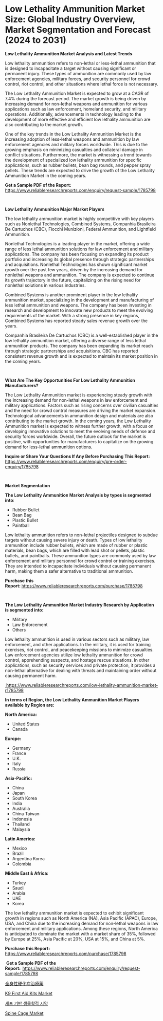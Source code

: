 <p><h1>Low Lethality Ammunition Market Size: Global Industry Overview, Market Segmentation and Forecast (2024 to 2031)</h1></p><p><strong>Low Lethality Ammunition Market Analysis and Latest Trends</strong></p>
<p><p>Low lethality ammunition refers to non-lethal or less-lethal ammunition that is designed to incapacitate a target without causing significant or permanent injury. These types of ammunition are commonly used by law enforcement agencies, military forces, and security personnel for crowd control, riot control, and other situations where lethal force is not necessary.</p><p>The Low Lethality Ammunition Market is expected to grow at a CAGR of 7.4% during the forecast period. The market growth is being driven by increasing demand for non-lethal weapons and ammunition for various applications such as law enforcement, homeland security, and military operations. Additionally, advancements in technology leading to the development of more effective and efficient low lethality ammunition are also contributing to the market growth.</p><p>One of the key trends in the Low Lethality Ammunition Market is the increasing adoption of less-lethal weapons and ammunition by law enforcement agencies and military forces worldwide. This is due to the growing emphasis on minimizing casualties and collateral damage in conflict situations. Furthermore, the market is witnessing a trend towards the development of specialized low lethality ammunition for specific applications, such as rubber bullets, bean bag rounds, and pepper spray pellets. These trends are expected to drive the growth of the Low Lethality Ammunition Market in the coming years.</p></p>
<p><strong>Get a Sample PDF of the Report:&nbsp;</strong> <a href="https://www.reliableresearchreports.com/enquiry/request-sample/1785798">https://www.reliableresearchreports.com/enquiry/request-sample/1785798</a></p>
<p>&nbsp;</p>
<p><strong>Low Lethality Ammunition Major Market Players</strong></p>
<p><p>The low lethality ammunition market is highly competitive with key players such as Nonlethal Technologies, Combined Systems, Companhia Brasileira De Cartuchos (CBC), Fiocchi Munizioni, Federal Ammunition, and Lightfield Ammunition. </p><p>Nonlethal Technologies is a leading player in the market, offering a wide range of less lethal ammunition solutions for law enforcement and military applications. The company has been focusing on expanding its product portfolio and increasing its global presence through strategic partnerships and acquisitions. Nonlethal Technologies has shown significant market growth over the past few years, driven by the increasing demand for nonlethal weapons and ammunition. The company is expected to continue its growth trajectory in the future, capitalizing on the rising need for nonlethal solutions in various industries.</p><p>Combined Systems is another prominent player in the low lethality ammunition market, specializing in the development and manufacturing of less lethal ammunition and weapons. The company has been investing in research and development to innovate new products to meet the evolving requirements of the market. With a strong presence in key regions, Combined Systems has reported steady sales revenue growth over the years.</p><p>Companhia Brasileira De Cartuchos (CBC) is a well-established player in the low lethality ammunition market, offering a diverse range of less lethal ammunition products. The company has been expanding its market reach through strategic partnerships and acquisitions. CBC has reported consistent revenue growth and is expected to maintain its market position in the coming years.</p></p>
<p>&nbsp;</p>
<p><strong>What Are The Key Opportunities For Low Lethality Ammunition Manufacturers?</strong></p>
<p><p>The Low Lethality Ammunition market is experiencing steady growth with the increasing demand for non-lethal weapons in law enforcement and military applications. Factors such as rising concerns over civilian casualties and the need for crowd control measures are driving the market expansion. Technological advancements in ammunition design and materials are also contributing to the market growth. In the coming years, the Low Lethality Ammunition market is expected to witness further growth, with a focus on developing innovative solutions to meet the evolving needs of defense and security forces worldwide. Overall, the future outlook for the market is positive, with opportunities for manufacturers to capitalize on the growing demand for less-lethal ammunition options.</p></p>
<p><strong>Inquire or Share Your Questions If Any Before Purchasing This Report:</strong> <a href="https://www.reliableresearchreports.com/enquiry/pre-order-enquiry/1785798">https://www.reliableresearchreports.com/enquiry/pre-order-enquiry/1785798</a></p>
<p>&nbsp;</p>
<p><strong>Market Segmentation</strong></p>
<p><strong>The Low Lethality Ammunition Market Analysis by types is segmented into:</strong></p>
<p><ul><li>Rubber Bullet</li><li>Bean Bag</li><li>Plastic Bullet</li><li>Paintball</li></ul></p>
<p><p>Low lethality ammunition refers to non-lethal projectiles designed to subdue targets without causing severe injury or death. Types of low lethality ammunition include rubber bullets, which are made of rubber or plastic materials, bean bags, which are filled with lead shot or pellets, plastic bullets, and paintballs. These ammunition types are commonly used by law enforcement and military personnel for crowd control or training exercises. They are intended to incapacitate individuals without causing permanent harm, making them a safer alternative to traditional ammunition.</p></p>
<p><strong>Purchase this Report:&nbsp;</strong><a href="https://www.reliableresearchreports.com/purchase/1785798">https://www.reliableresearchreports.com/purchase/1785798</a></p>
<p>&nbsp;</p>
<p><strong>The Low Lethality Ammunition Market Industry Research by Application is segmented into:</strong></p>
<p><ul><li>Military</li><li>Law Enforcement</li><li>Others</li></ul></p>
<p><p>Low lethality ammunition is used in various sectors such as military, law enforcement, and other applications. In the military, it is used for training exercises, riot control, and peacekeeping missions to minimize casualties. Law enforcement agencies utilize low lethality ammunition for crowd control, apprehending suspects, and hostage rescue situations. In other applications, such as security services and private protection, it provides a non-lethal alternative for dealing with threats and maintaining order without causing permanent harm.</p></p>
<p><a href="https://www.reliableresearchreports.com/low-lethality-ammunition-market-r1785798">&nbsp;https://www.reliableresearchreports.com/low-lethality-ammunition-market-r1785798</a></p>
<p><strong>In terms of Region, the Low Lethality Ammunition Market Players available by Region are:</strong></p>
<p>
    <p> <strong> North America: </strong>
        <ul>
            <li>United States</li>
            <li>Canada</li>
        </ul>
        </p> 
    <p> <strong> Europe: </strong>
        <ul>
            <li>Germany</li>
            <li>France</li>
            <li>U.K.</li>
            <li>Italy</li>
            <li>Russia</li>
        </ul>
        </p> 
    <p> <strong> Asia-Pacific: </strong>
        <ul>
            <li>China</li>
            <li>Japan</li>
            <li>South Korea</li>
            <li>India</li>
            <li>Australia</li>
            <li>China Taiwan</li>
            <li>Indonesia</li>
            <li>Thailand</li>
            <li>Malaysia</li>
        </ul>
        </p> 
    <p> <strong> Latin America: </strong>
        <ul>
            <li>Mexico</li>
            <li>Brazil</li>
            <li>Argentina Korea</li>
            <li>Colombia</li>
        </ul>
        </p> 
    <p> <strong> Middle East & Africa: </strong>
        <ul>
            <li>Turkey</li>
            <li>Saudi</li>
            <li>Arabia</li>
            <li>UAE</li>
            <li>Korea</li>
        </ul>
    </p>
    </p>
<p><p>The low lethality ammunition market is expected to exhibit significant growth in regions such as North America (NA), Asia Pacific (APAC), Europe, USA, and China due to the increasing demand for non-lethal weapons in law enforcement and military applications. Among these regions, North America is anticipated to dominate the market with a market share of 35%, followed by Europe at 25%, Asia Pacific at 20%, USA at 15%, and China at 5%.</p></p>
<p><strong>Purchase this Report: </strong><a href="https://www.reliableresearchreports.com/purchase/1785798">https://www.reliableresearchreports.com/purchase/1785798</a></p>
<p>&nbsp;<strong>Get a Sample PDF of the Report:&nbsp;&nbsp;</strong><a href="https://www.reliableresearchreports.com/enquiry/request-sample/1785798">https://www.reliableresearchreports.com/enquiry/request-sample/1785798</a></p>
<p><strong></strong></p>
<p><p><a href="https://github.com/TysonKub/Market-Research-Report-List-1/blob/main/6908170105168.md">全身性硬化症治療薬</a></p><p><a href="https://www.linkedin.com/pulse/k9-first-aid-kits-market-size-reveals-best-marketing-channels-j9vec">K9 First Aid Kits Market</a></p><p><a href="https://github.com/erwindropdead54/Market-Research-Report-List-1/blob/main/286656998892.md">세포 기반 생물학적 시약</a></p><p><a href="https://www.linkedin.com/pulse/spine-cage-market-comprehensive-assessment-type-application-4yxwc">Spine Cage Market</a></p></p>